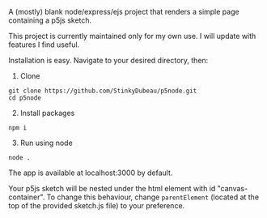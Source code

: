 A (mostly) blank node/express/ejs project that renders a simple page containing a p5js sketch.

This project is currently maintained only for my own use. I will update with features I find useful.

Installation is easy. Navigate to your desired directory, then:
1. Clone
```
git clone https://github.com/StinkyDubeau/p5node.git
cd p5node
```
2. Install packages
```
npm i
```
3. Run using node
```
node .
```

The app is available at localhost:3000 by default.

Your p5js sketch will be nested under the html element with id "canvas-container". To change this behaviour, change `parentElement` (located at the top of the provided sketch.js file) to your preference.
